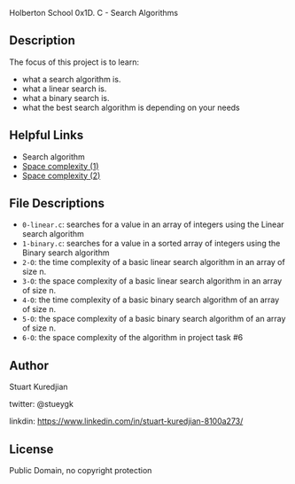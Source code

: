 Holberton School 0x1D. C - Search Algorithms
## Description

The focus of this project is to learn:
* what a search algorithm is.
* what a linear search is.
* what a binary search is.
* what the best search algorithm is depending on your needs

## Helpful Links
* <a hef="https://en.wikipedia.org/wiki/Search_algorithm">Search algorithm</a>
* <a href="http://www.geeksforgeeks.org/g-fact-86">Space complexity (1)</a>
* <a href="http://btechsmartclass.com/DS/U1_T3.html">Space complexity (2)</a>

## File Descriptions
- `0-linear.c`: searches for a value in an array of integers using the Linear search algorithm
- `1-binary.c`: searches for a value in a sorted array of integers using the Binary search algorithm
- `2-O`: the time complexity of a basic linear search algorithm in an array of size n.
- `3-O`: the space complexity of a basic linear search algorithm in an array of size n.
- `4-O`: the time complexity of a basic binary search algorithm of an array of size n.
- `5-O`: the space complexity of a basic binary search algorithm of an array of size n.
- `6-O`: the space complexity of the algorithm in project task #6


## Author
Stuart Kuredjian

twitter: @stueygk

linkdin: https://www.linkedin.com/in/stuart-kuredjian-8100a273/

## License
Public Domain, no copyright protection
